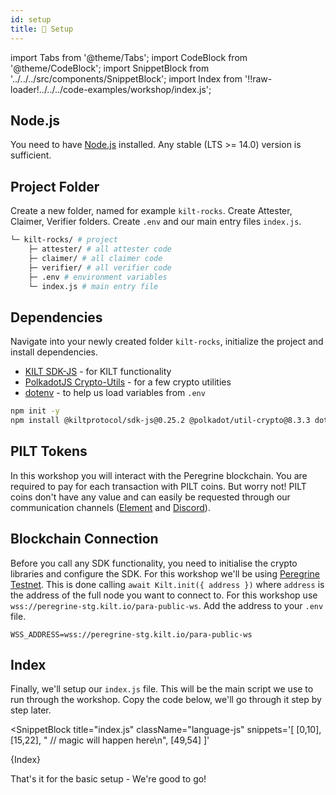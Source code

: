 ```yaml
---
id: setup
title: 🎒 Setup
---
```


import Tabs from '@theme/Tabs';
import CodeBlock from '@theme/CodeBlock';
import SnippetBlock from '../../../src/components/SnippetBlock';
import Index from '!!raw-loader!../../../code-examples/workshop/index.js';

## Node.js

You need to have [Node.js](https://nodejs.org/) installed.
Any stable (LTS >= 14.0) version is sufficient.

## Project Folder

Create a new folder, named for example `kilt-rocks`.
Create  <span class="label-role attester">Attester</span>,  <span class="label-role claimer">Claimer</span>,  <span class="label-role verifier">Verifier</span> folders.
Create `.env` and our main entry files `index.js`.

```bash
└─ kilt-rocks/ # project
    ├─ attester/ # all attester code
    ├─ claimer/ # all claimer code
    ├─ verifier/ # all verifier code
    ├─ .env # environment variables
    └─ index.js # main entry file
```

## Dependencies

Navigate into your newly created folder `kilt-rocks`, initialize the project and install dependencies.<br/>
- [KILT SDK-JS](https://github.com/KILTprotocol/sdk-js#readme) - for KILT functionality
- [PolkadotJS Crypto-Utils](https://github.com/polkadot-js/common/tree/master/packages/util-crypto#readme) - for a few crypto utilities
- [dotenv](https://github.com/motdotla/dotenv#readme) - to help us load variables from `.env`

<!-- When updating this version also update 00-welcome.md! -->
```bash npm2yarn
npm init -y
npm install @kiltprotocol/sdk-js@0.25.2 @polkadot/util-crypto@8.3.3 dotenv
```

## PILT Tokens

In this workshop you will interact with the Peregrine blockchain.
You are required to pay for each transaction with PILT coins.
But worry not!
PILT coins don't have any value and can easily be requested through our communication channels ([Element](https://matrix.to/#/%23kilt-general:matrix.org) and [Discord](https://discord.gg/5VZnPdTZMy)).

## Blockchain Connection

Before you call any SDK functionality, you need to initialise the crypto libraries and configure the SDK.
For this workshop we'll be using [Peregrine Testnet](https://polkadot.js.org/apps/?rpc=wss%3A%2F%2Fperegrine.kilt.io%2Fparachain-public-ws#/explorer).
This is done calling `await Kilt.init({ address })` where `address` is the address of the full node you want to connect to.
For this workshop use `wss://peregrine-stg.kilt.io/para-public-ws`.
Add the address to your `.env` file.

```env title=".env"
WSS_ADDRESS=wss://peregrine-stg.kilt.io/para-public-ws
```

## Index

Finally, we'll setup our `index.js` file.
This will be the main script we use to run through the workshop.
Copy the code below, we'll go through it step by step later.

<SnippetBlock
  title="index.js"
  className="language-js"
  snippets='[
    [0,10],
    [15,22],
    "  // magic will happen here\n",
    [49,54]
  ]'
>
  {Index}
</SnippetBlock>

That's it for the basic setup - We're good to go!
